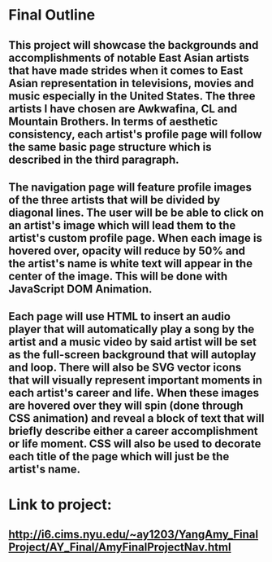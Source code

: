 # Final Outline

## This project will showcase the backgrounds and accomplishments of notable East Asian artists that have made strides when it comes to East Asian representation in televisions, movies and music especially in the United States. The three artists I have chosen are Awkwafina, CL and Mountain Brothers. In terms of aesthetic consistency, each artist's profile page will follow the same basic page structure which is described in the third paragraph.    

## The navigation page will feature profile images of the three artists that will be divided by diagonal lines. The user will be be able to click on an artist's image which will lead them to the artist's custom profile page. When each image is hovered over, opacity will reduce by 50% and the artist's name is white text will appear in the center of the image. This will be done with JavaScript DOM Animation. 

## Each page will use HTML to insert an audio player that will automatically play a song by the artist and a music video by said artist will be set as the full-screen background that will autoplay and loop. There will also be SVG vector icons that will visually represent important moments in each artist's career and life. When these images are hovered over they will spin (done through CSS animation) and reveal a block of text that will briefly describe either a career accomplishment or life moment. CSS will also be used to decorate each title of the page which will just be the artist's name.

# Link to project:
## http://i6.cims.nyu.edu/~ay1203/YangAmy_FinalProject/AY_Final/AmyFinalProjectNav.html
